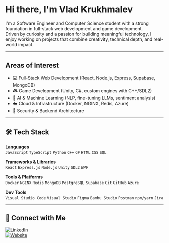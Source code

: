 # Hi there, I'm Vlad Krukhmalev

I'm a Software Engineer and Computer Science student with a strong foundation in full-stack web development and game development.  
Driven by curiosity and a passion for building meaningful technology, I enjoy working on projects that combine creativity, technical depth, and real-world impact.

---

## Areas of Interest

- 💻 Full-Stack Web Development (React, Node.js, Express, Supabase, MongoDB)
- 🎮 Game Development (Unity, C#, custom engines with C++/SDL2)
- 🧪 AI & Machine Learning (NLP, fine-tuning LLMs, sentiment analysis)
- ☁️ Cloud & Infrastructure (Docker, NGINX, Redis, Azure)
- 🔐 Security & Backend Architecture

---

## 🛠️ Tech Stack

**Languages**  
`JavaScript` `TypeScript` `Python` `C++` `C#` `HTML` `CSS` `SQL`

**Frameworks & Libraries**  
`React` `Express.js` `Node.js` `Unity` `SDL2` `WPF`

**Tools & Platforms**  
`Docker` `NGINX` `Redis` `MongoDB` `PostgreSQL` `Supabase` `Git` `GitHub` `Azure`

**Dev Tools**  
`Visual Studio Code` `Visual Studio` `Figma` `Bambu Studio` `Postman` `npm/yarn` `Jira`

---

## 🔗 Connect with Me

[![LinkedIn](https://img.shields.io/badge/-LinkedIn-0A66C2?style=for-the-badge&logo=linkedin&logoColor=white)](https://linkedin.com/in/vkrukhmalev)  
[![Website](https://img.shields.io/badge/-Portfolio-000?style=for-the-badge&logo=firefox-browser&logoColor=white)](https://vkrukhmalev.com)
